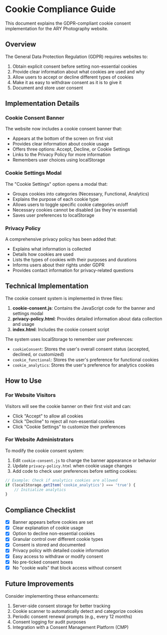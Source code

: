 # Cookie Compliance Guide

This document explains the GDPR-compliant cookie consent implementation for the ARY Photography website.

## Overview

The General Data Protection Regulation (GDPR) requires websites to:

1. Obtain explicit consent before setting non-essential cookies
2. Provide clear information about what cookies are used and why
3. Allow users to accept or decline different types of cookies
4. Make it as easy to withdraw consent as it is to give it
5. Document and store user consent

## Implementation Details

### Cookie Consent Banner

The website now includes a cookie consent banner that:

- Appears at the bottom of the screen on first visit
- Provides clear information about cookie usage
- Offers three options: Accept, Decline, or Cookie Settings
- Links to the Privacy Policy for more information
- Remembers user choices using localStorage

### Cookie Settings Modal

The "Cookie Settings" option opens a modal that:

- Groups cookies into categories (Necessary, Functional, Analytics)
- Explains the purpose of each cookie type
- Allows users to toggle specific cookie categories on/off
- Necessary cookies cannot be disabled (as they're essential)
- Saves user preferences to localStorage

### Privacy Policy

A comprehensive privacy policy has been added that:

- Explains what information is collected
- Details how cookies are used
- Lists the types of cookies with their purposes and durations
- Informs users about their rights under GDPR
- Provides contact information for privacy-related questions

## Technical Implementation

The cookie consent system is implemented in three files:

1. **cookie-consent.js**: Contains the JavaScript code for the banner and settings modal
2. **privacy-policy.html**: Provides detailed information about data collection and usage
3. **index.html**: Includes the cookie consent script

The system uses localStorage to remember user preferences:

- `cookieConsent`: Stores the user's overall consent status (accepted, declined, or customized)
- `cookie_functional`: Stores the user's preference for functional cookies
- `cookie_analytics`: Stores the user's preference for analytics cookies

## How to Use

### For Website Visitors

Visitors will see the cookie banner on their first visit and can:

- Click "Accept" to allow all cookies
- Click "Decline" to reject all non-essential cookies
- Click "Cookie Settings" to customize their preferences

### For Website Administrators

To modify the cookie consent system:

1. Edit `cookie-consent.js` to change the banner appearance or behavior
2. Update `privacy-policy.html` when cookie usage changes
3. Add code to check user preferences before setting cookies:

```javascript
// Example: Check if analytics cookies are allowed
if (localStorage.getItem('cookie_analytics') === 'true') {
    // Initialize analytics
}
```

## Compliance Checklist

- [x] Banner appears before cookies are set
- [x] Clear explanation of cookie usage
- [x] Option to decline non-essential cookies
- [x] Granular control over different cookie types
- [x] Consent is stored and documented
- [x] Privacy policy with detailed cookie information
- [x] Easy access to withdraw or modify consent
- [x] No pre-ticked consent boxes
- [x] No "cookie walls" that block access without consent

## Future Improvements

Consider implementing these enhancements:

1. Server-side consent storage for better tracking
2. Cookie scanner to automatically detect and categorize cookies
3. Periodic consent renewal prompts (e.g., every 12 months)
4. Consent logging for audit purposes
5. Integration with a Consent Management Platform (CMP)